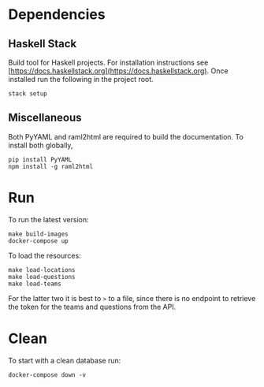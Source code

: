 # Dependencies

## Haskell Stack

Build tool for Haskell projects. For installation instructions see
[https://docs.haskellstack.org](https://docs.haskellstack.org). Once installed
run the following in the project root.

```shell
stack setup
```

## Miscellaneous

Both PyYAML and raml2html are required to build the documentation. To install
both globally,

```shell
pip install PyYAML
npm install -g raml2html
```


# Run

To run the latest version:

```shell
make build-images
docker-compose up
```

To load the resources:

```shell
make load-locations
make load-questions
make load-teams
```

For the latter two it is best to `>` to a file, since there is no endpoint to
retrieve the token for the teams and questions from the API.

# Clean

To start with a clean database run:

```shell
docker-compose down -v
```

